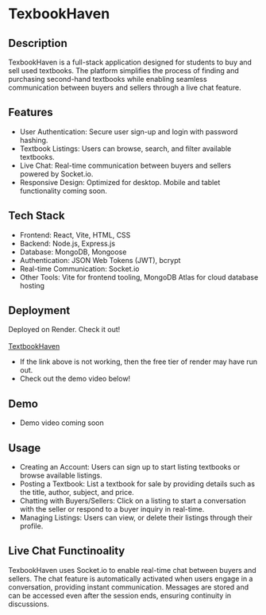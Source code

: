 # TexbookHaven
## Description
TexbookHaven is a full-stack application designed for students to buy and sell used textbooks. The platform simplifies the process of finding and purchasing second-hand textbooks while enabling seamless communication between buyers and sellers through a live chat feature. 
## Features
  - User Authentication: Secure user sign-up and login with password hashing.
  - Textbook Listings: Users can browse, search, and filter available textbooks.
  - Live Chat: Real-time communication between buyers and sellers powered by Socket.io.
  - Responsive Design: Optimized for desktop. Mobile and tablet functionality coming soon.
## Tech Stack
  - Frontend: React, Vite, HTML, CSS
  - Backend: Node.js, Express.js
  - Database: MongoDB, Mongoose
  - Authentication: JSON Web Tokens (JWT), bcrypt
  - Real-time Communication: Socket.io
  - Other Tools: Vite for frontend tooling, MongoDB Atlas for cloud database hosting
## Deployment 
Deployed on Render. 
Check it out!  
<br/>
[TextbookHaven](https://textbook-marketplace.onrender.com)
  - If the link above is not working, then the free tier of render may have run out.
  - Check out the demo video below!
## Demo
  - Demo video coming soon
## Usage 
  - Creating an Account: Users can sign up to start listing textbooks or browse available listings.
  - Posting a Textbook: List a textbook for sale by providing details such as the title, author, subject, and price.
  - Chatting with Buyers/Sellers: Click on a listing to start a conversation with the seller or respond to a buyer inquiry in real-time.
  - Managing Listings: Users can view, or delete their listings through their profile.
## Live Chat Functinoality
TexbookHaven uses Socket.io to enable real-time chat between buyers and sellers. The chat feature is automatically activated when users engage in a conversation, providing instant communication. Messages are stored and can be accessed even after the session ends, ensuring continuity in discussions.

